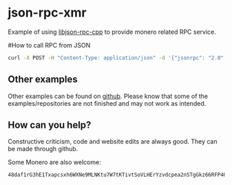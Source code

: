 # json-rpc-xmr

Example of using [libjson-rpc-cpp](https://github.com/cinemast/libjson-rpc-cpp/) to provide monero related RPC service.


#How to call RPC from JSON

```bash
curl -X POST -H "Content-Type: application/json" -d '{"jsonrpc": "2.0", "id": "mwo", "method": "sayHello", "params": {"name":"marcin"}}' http://localhost:8383
```

## Other examples

Other examples can be found on  [github](https://github.com/moneroexamples?tab=repositories).
Please know that some of the examples/repositories are not
finished and may not work as intended.

## How can you help?

Constructive criticism, code and website edits are always good. They can be made through github.

Some Monero are also welcome:
```
48daf1rG3hE1Txapcsxh6WXNe9MLNKtu7W7tKTivtSoVLHErYzvdcpea2nSTgGkz66RFP4GKVAsTV14v6G3oddBTHfxP6tU
```
